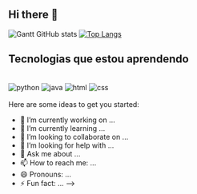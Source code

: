 ## Hi there 👋

![Gantt GitHub stats](https://github-readme-stats.vercel.app/api?username=Gantt-sucessor&show_icons=true&theme=nightowl)
[![Top Langs](https://github-readme-stats.vercel.app/api/top-langs/?username=Gantt-sucessor)](https://github.com/anuraghazra/github-readme-stats)
## Tecnologias que estou aprendendo

<div style="display: inline_block"><br/>
  <img align="center"alt= "python" src="https://img.shields.io/badge/Python-3776AB?style=for-the-badge&logo=python&logoColor=white" />
  <img align="center"alt= "java" src="https://img.shields.io/badge/Java-ED8B00?style=for-the-badge&logo=openjdk&logoColor=white" />
   <img align="center"alt= "html" src="https://img.shields.io/badge/HTML-239120?style=for-the-badge&logo=html5&logoColor=white" />
  <img align="center"alt= "css" src="https://img.shields.io/badge/CSS-239120?&style=for-the-badge&logo=css3&logoColor=white" />
</div><br/>
Here are some ideas to get you started:

- 🔭 I’m currently working on ...
- 🌱 I’m currently learning ...
- 👯 I’m looking to collaborate on ...
- 🤔 I’m looking for help with ...
- 💬 Ask me about ...
- 📫 How to reach me: ...
- 😄 Pronouns: ...
- ⚡ Fun fact: ...
-->

